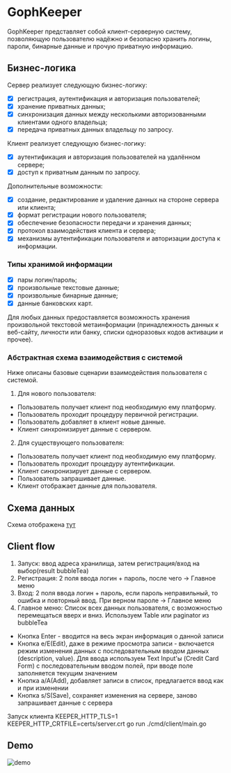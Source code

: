 # GophKeeper

GophKeeper представляет собой клиент-серверную систему, позволяющую пользователю надёжно и безопасно хранить логины, пароли, бинарные данные и прочую приватную информацию.

## Бизнес-логика

Сервер реализует следующую бизнес-логику:

- [x] регистрация, аутентификация и авторизация пользователей;
- [x] хранение приватных данных;
- [x] синхронизация данных между несколькими авторизованными клиентами одного владельца;
- [x] передача приватных данных владельцу по запросу.

Клиент реализует следующую бизнес-логику:

- [x] аутентификация и авторизация пользователей на удалённом сервере;
- [x] доступ к приватным данным по запросу.

Дополнительные возможности:
- [x] создание, редактирование и удаление данных на стороне сервера или клиента;
- [x] формат регистрации нового пользователя;
- [x] обеспечение безопасности передачи и хранения данных;
- [x] протокол взаимодействия клиента и сервера;
- [x] механизмы аутентификации пользователя и авторизации доступа к информации.

### Типы хранимой информации

- [x] пары логин/пароль;
- [x] произвольные текстовые данные;
- [x] произвольные бинарные данные;
- [x] данные банковских карт.

Для любых данных предоставляется возможность хранения произвольной текстовой метаинформации (принадлежность данных к веб-сайту, личности или банку, списки одноразовых кодов активации и прочее).

### Абстрактная схема взаимодействия с системой

Ниже описаны базовые сценарии взаимодействия пользователя с системой. 

1. Для нового пользователя:
  - Пользователь получает клиент под необходимую ему платформу.
  - Пользователь проходит процедуру первичной регистрации.
  - Пользователь добавляет в клиент новые данные.
  - Клиент синхронизирует данные с сервером.

2. Для существующего пользователя:
  - Пользователь получает клиент под необходимую ему платформу.
  - Пользователь проходит процедуру аутентификации.
  - Клиент синхронизирует данные с сервером.
  - Пользователь запрашивает данные.
  - Клиент отображает данные для пользователя.

## Схема данных 

Схема отображена [тут](https://dbdiagram.io/d/gophkeeper-654cdf347d8bbd6465d9df6b)

## Client flow

1. Запуск: ввод адреса хранилища, затем регистрация/вход на выбор(result bubbleTea)
2. Регистрация: 2 поля ввода логин + пароль, после чего -> Главное меню
3. Вход: 2 поля ввода логин + пароль, если пароль неправильный, то ошибка и повторный ввод. При верном пароле -> Главное меню
4. Главное меню: Список всех данных пользователя, с возможностью перемещаться вверх и вниз. Используем Table или paginator из bubbleTea
  - Кнопка Enter - вводится на весь экран информация о данной записи
  - Кнопка e/E(Edit), даже в режиме просмотра записи - включается режим изменения данных с последовательным вводом данных (description, value).
      Для ввода используем Text Input'ы (Credit Card Form) c последовательным вводом полей, при вводе поле заполняется текущим значением
  - Кнопка a/A(Add), добавляет записи в список, предлагается ввод как и при изменении
  - Кнопка s/S(Save), сохраняет изменения на сервере, заново запрашивает данные с сервера

Запуск клиента
KEEPER_HTTP_TLS=1 KEEPER_HTTP_CRTFILE=certs/server.crt go run ./cmd/client/main.go

## Demo

![demo](./gophkeeper.gif)


